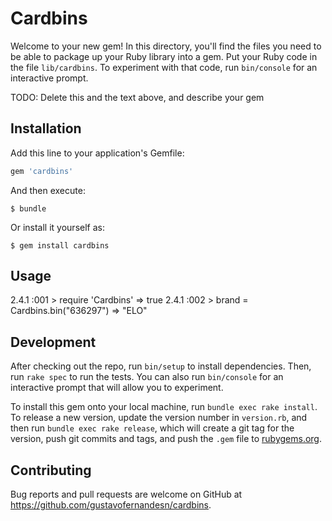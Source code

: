 # Cardbins

Welcome to your new gem! In this directory, you'll find the files you need to be able to package up your Ruby library into a gem. Put your Ruby code in the file `lib/cardbins`. To experiment with that code, run `bin/console` for an interactive prompt.

TODO: Delete this and the text above, and describe your gem

## Installation

Add this line to your application's Gemfile:

```ruby
gem 'cardbins'
```

And then execute:

    $ bundle

Or install it yourself as:

    $ gem install cardbins

## Usage

2.4.1 :001 > require 'Cardbins'
 => true
2.4.1 :002 > brand = Cardbins.bin("636297")
 => "ELO"

## Development

After checking out the repo, run `bin/setup` to install dependencies. Then, run `rake spec` to run the tests. You can also run `bin/console` for an interactive prompt that will allow you to experiment.

To install this gem onto your local machine, run `bundle exec rake install`. To release a new version, update the version number in `version.rb`, and then run `bundle exec rake release`, which will create a git tag for the version, push git commits and tags, and push the `.gem` file to [rubygems.org](https://rubygems.org).

## Contributing

Bug reports and pull requests are welcome on GitHub at https://github.com/gustavofernandesn/cardbins.
